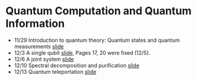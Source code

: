 # Quantum Computation and Quantum Information


* 11/29 Introduction to quantum theory: Quantum states and quantum measurements [slide](/tex/01_states_measurements.pdf)
* 12/3	A single qubit [slide](/tex/02_1qubit.pdf), Pages 17, 20 were fixed (12/5).
* 12/6	A joint system [slide](/tex/03_joint.pdf)
* 12/10	Spectral decomposition and purification [slide](/tex/04_mixed_state.pdf)
* 12/13	Quantum teleportation [slide](/tex/05_teleportation.pdf)
